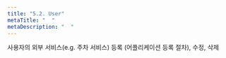 ```yaml
---
title: "5.2. User"
metaTitle: "  "
metaDescription: "  "
---
```


사용자의 외부 서비스(e.g. 주차 서비스) 등록 (어플리케이션 등록 절차), 수정, 삭제